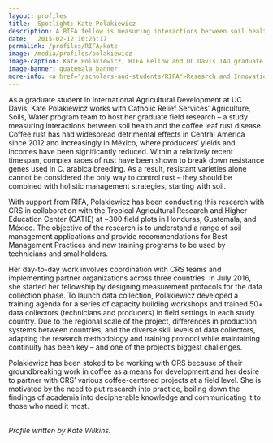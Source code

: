 ```yaml
---
layout: profiles
title:  Spotlight: Kate Polakiewicz
description: A RIFA fellow is measuring interactions between soil health and coffee leaf rust disease in Central America.
date:   2015-02-12 16:25:17
permalink: /profiles/RIFA/kate
image: /media/profiles/polakiewicz
image-caption: Kate Polakiewicz, RIFA Fellow and UC Davis IAD graduate student, works with community members in Guatemala.
image-banner: guatemala_banner
more-info: <a href="/scholars-and-students/RIFA">Research and Innovation Fellowship for Agriculture (RIFA)</a><br><a href="http://iad.ucdavis.edu/">International Agricultural Development Graduate Group</a>
---
```

As a graduate student in International Agricultural Development at UC Davis, Kate Polakiewicz works with Catholic Relief Services’ Agriculture, Soils, Water program team to host her graduate field research – a study measuring interactions between soil health and the coffee leaf rust disease. Coffee rust has had widespread detrimental effects in Central America since 2012 and increasingly in México, where producers’ yields and incomes have been significantly reduced. Within a relatively recent timespan, complex races of rust have been shown to break down resistance genes used in C. arabica breeding. As a result, resistant varieties alone cannot be considered the only way to control rust – they should be combined with holistic management strategies, starting with soil.<br>

With support from RIFA, Polakiewicz has been conducting this research with CRS in collaboration with the Tropical Agricultural Research and Higher Education Center (CATIE) at ~300 field plots in Honduras, Guatemala, and México. The objective of the research is to understand a range of soil management applications and provide recommendations for Best Management Practices and new training programs to be used by technicians and smallholders.<br>

Her day-to-day work involves coordination with CRS teams and implementing partner organizations across three countries. In July 2016, she started her fellowship by designing measurement protocols for the data collection phase. To launch data collection, Polakiewicz developed a training agenda for a series of capacity building workshops and trained 50+ data collectors (technicians and producers) in field settings in each study country. Due to the regional scale of the project, differences in production systems between countries, and the diverse skill levels of data collectors, adapting the research methodology and training protocol while maintaining continuity has been key – and one of the project’s biggest challenges.<br>

Polakiewicz has been stoked to be working with CRS because of their groundbreaking work in coffee as a means for development and her desire to partner with CRS’ various coffee-centered projects at a field level. She is motivated by the need to put research into practice, boiling down the findings of academia into decipherable knowledge and communicating it to those who need it most.<br>
<br>


<p><i>Profile written by Kate Wilkins.</i></p>
